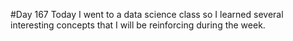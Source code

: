 #Day 167
Today I went to a data science class so I learned several interesting concepts that I will be reinforcing during the week.